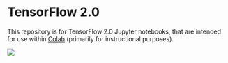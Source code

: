 # TensorFlow 2.0 

This repository is for TensorFlow 2.0 Jupyter notebooks, that are intended for use within [Colab](https://colab.research.google.com) (primarily for instructional purposes). 

![](https://github.com/illustrated-series/deep-learning-illustrated/blob/master/img/bespectacled_trilobite.jpeg)

